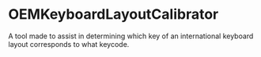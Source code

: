 # OEMKeyboardLayoutCalibrator
A tool made to assist in determining which key of an international keyboard layout corresponds to what keycode.
